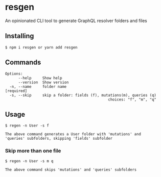 # resgen

An opinionated CLI tool to generate GraphQL resolver folders and files

## Installing

```
$ npm i resgen or yarn add resgen
```

## Commands

```
Options:
      --help     Show help
      --version  Show version
  -n, --name     folder name                                          [required]
  -s, --skip     skip a folder: fields (f), mutations(m), queries (q)
                                               choices: "f", "m", "q"
```

## Usage

```
$ regen -n User -s f
```

```
The above command generates a User folder with 'mutations' and 'queries' subfolders, skipping 'fields' subfolder
```

### Skip more than one file

```
$ regen -n User -s m q
```

```
The above command skips 'mutations' and 'queries' subfolders
```
